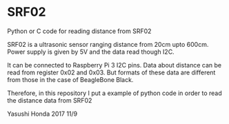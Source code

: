 # SRF02
Python or C code for reading distance from SRF02

SRF02 is a ultrasonic sensor ranging distance from 20cm upto 600cm.
Power supply is given by 5V and the data read though I2C.

It can be connected to Raspberry Pi 3 I2C pins. 
Data about distance can be read from register 0x02 and 0x03.
But formats of these data are different from those in the case of BeagleBone Black.

Therefore, in this repository I put a example of python code in order to read
the distance data from SRF02

Yasushi Honda 2017 11/9
